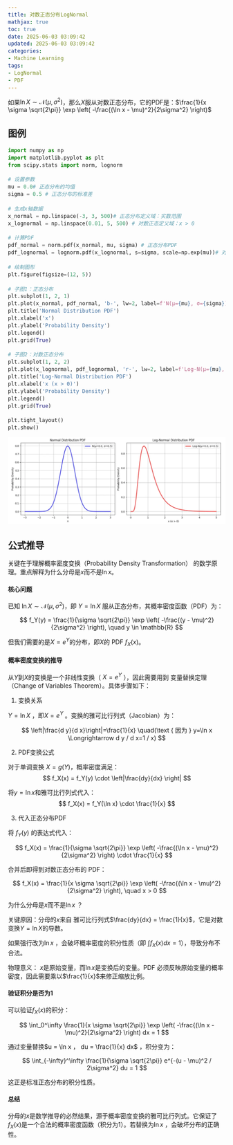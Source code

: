 ```yaml
---
title: 对数正态分布LogNormal
mathjax: true
toc: true
date: 2025-06-03 03:09:42
updated: 2025-06-03 03:09:42
categories:
- Machine Learning
tags:
- LogNormal
- PDF
---
```

如果$\ln X \sim \mathcal{N}(\mu, \sigma^2)$，那么$X$服从对数正态分布，它的PDF是：$\frac{1}{x \sigma \sqrt{2\pi}} \exp \left( -\frac{(\ln x - \mu)^2}{2\sigma^2} \right)$

<!--more-->

## 图例

```python
import numpy as np
import matplotlib.pyplot as plt
from scipy.stats import norm, lognorm

# 设置参数
mu = 0.0# 正态分布的均值
sigma = 0.5 # 正态分布的标准差

# 生成x轴数据
x_normal = np.linspace(-3, 3, 500)# 正态分布定义域：实数范围
x_lognormal = np.linspace(0.01, 5, 500) # 对数正态定义域：x > 0

# 计算PDF
pdf_normal = norm.pdf(x_normal, mu, sigma) # 正态分布PDF
pdf_lognormal = lognorm.pdf(x_lognormal, s=sigma, scale=np.exp(mu))# 对数正态PDF

# 绘制图形
plt.figure(figsize=(12, 5))

# 子图1：正态分布
plt.subplot(1, 2, 1)
plt.plot(x_normal, pdf_normal, 'b-', lw=2, label=f'N(μ={mu}, σ={sigma})')
plt.title('Normal Distribution PDF')
plt.xlabel('x')
plt.ylabel('Probability Density')
plt.legend()
plt.grid(True)

# 子图2：对数正态分布
plt.subplot(1, 2, 2)
plt.plot(x_lognormal, pdf_lognormal, 'r-', lw=2, label=f'Log-N(μ={mu}, σ={sigma})')
plt.title('Log-Normal Distribution PDF')
plt.xlabel('x (x > 0)')
plt.ylabel('Probability Density')
plt.legend()
plt.grid(True)

plt.tight_layout()
plt.show()
```

![case](https://github.com/TransformersWsz/picx-images-hosting/raw/master/image.51ee7115w7.webp)


## 公式推导

关键在于理解概率密度变换（Probability Density Transformation） 的数学原理。重点解释为什么分母是$x$而不是$\ln x$。

#### 核心问题

已知 $\ln X \sim \mathcal{N}(\mu, \sigma^2)$，即 $Y = \ln X$ 服从正态分布，其概率密度函数（PDF）为：

$$
f_Y(y) = \frac{1}{\sigma \sqrt{2\pi}} \exp \left( -\frac{(y - \mu)^2}{2\sigma^2} \right), \quad y \in \mathbb{R}
$$

但我们需要的是$X = e^Y$的分布，即$X$的 PDF $f_X(x)$。

#### 概率密度变换的推导

从$Y$到$X$的变换是一个非线性变换（ $X = e^Y$ ），因此需要用到 变量替换定理（Change of Variables Theorem）。具体步骤如下：

1. 变换关系

$Y = \ln X$ ，即$X = e^Y$ 。变换的雅可比行列式（Jacobian）为：

$$
\left|\frac{d y}{d x}\right|=\frac{1}{x} \quad(\text { 因为 } y=\ln x \Longrightarrow d y / d x=1 / x)
$$

2. PDF变换公式

对于单调变换 $X = g(Y)$，概率密度满足：
$$
f_X(x) = f_Y(y) \cdot \left|\frac{dy}{dx} \right|
$$

将$y = \ln x$和雅可比行列式代入：
$$
f_X(x) = f_Y(\ln x) \cdot \frac{1}{x}
$$

3. 代入正态分布PDF

将 $f_Y(y)$ 的表达式代入：

$$
f_X(x) = \frac{1}{\sigma \sqrt{2\pi}} \exp \left( -\frac{(\ln x - \mu)^2}{2\sigma^2} \right) \cdot \frac{1}{x}
$$

合并后即得到对数正态分布的 PDF：

$$
f_X(x) = \frac{1}{x \sigma \sqrt{2\pi}} \exp \left( -\frac{(\ln x - \mu)^2}{2\sigma^2} \right), \quad x > 0
$$

为什么分母是$x$而不是$\ln x$ ？

关键原因：分母的$x$来自 雅可比行列式$\frac{dy}{dx} = \frac{1}{x}$，它是对数变换$Y = \ln X$的导数。

如果强行改为$\ln x$ ，会破坏概率密度的积分性质（即 $\int f_X(x) dx = 1$），导致分布不合法。

物理意义： $x$是原始变量，而$\ln x$是变换后的变量。PDF 必须反映原始变量的概率密度，因此需要乘以$\frac{1}{x}$来修正缩放比例。

#### 验证积分是否为1

可以验证$f_X(x)$的积分：

$$
\int_0^\infty \frac{1}{x \sigma \sqrt{2\pi}} \exp \left( -\frac{(\ln x - \mu)^2}{2\sigma^2} \right) dx = 1
$$

通过变量替换$u = \ln x ， du = \frac{1}{x} dx$ ，积分变为：

$$
\int_{-\infty}^\infty \frac{1}{\sigma \sqrt{2\pi}} e^{-(u - \mu)^2 / 2\sigma^2} du = 1
$$

这正是标准正态分布的积分性质。

#### 总结

分母的$x$是数学推导的必然结果，源于概率密度变换的雅可比行列式。它保证了$f_X(x)$是一个合法的概率密度函数（积分为1）。若替换为$\ln x$ ，会破坏分布的正确性。
